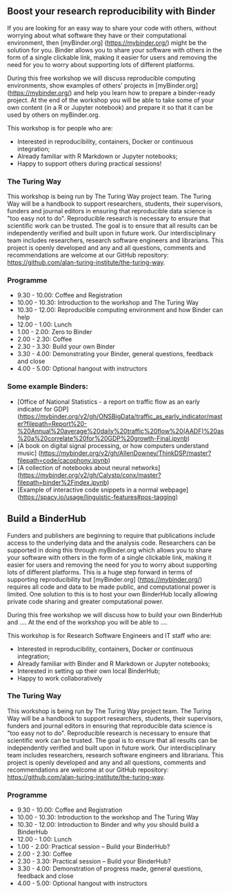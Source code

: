 ## Boost your research reproducibility with Binder

If you are looking for an easy way to share your code with others, without worrying about what software they have or their computational environment, then [myBinder.org] (https://mybinder.org/) might be the solution for you. Binder allows you to share your software with others in the form of a single clickable link, making it easier for users and removing the need for you to worry about supporting lots of different platforms. 

During this free workshop we will discuss reproducible computing environments, show examples of others’ projects in [myBinder.org] (https://mybinder.org/) and help you learn how to prepare a binder-ready project. At the end of the workshop you will be able to take some of your own content (in a R or Jupyter notebook) and prepare it so that it can be used by others on myBinder.org.

This workshop is for people who are:
*	Interested in reproducibility, containers, Docker or continuous integration; 
*	Already familiar with R Markdown or Jupyter notebooks;
*	Happy to support others during practical sessions!

### The Turing Way
This workshop is being run by The Turing Way project team. The Turing Way will be a handbook to support researchers, students, their supervisors, funders and journal editors in ensuring that reproducible data science is "too easy not to do". Reproducible research is necessary to ensure that scientific work can be trusted. The goal is to ensure that all results can be independently verified and built upon in future work. Our interdisciplinary team includes researchers, research software engineers and librarians. This project is openly developed and any and all questions, comments and recommendations are welcome at our GitHub repository: https://github.com/alan-turing-institute/the-turing-way.

### Programme
* 9.30 - 10.00: Coffee and Registration
* 10.00 - 10.30: Introduction to the workshop and The Turing Way
* 10.30 - 12.00: Reproducible computing environment and how Binder can help
* 12.00 - 1.00: Lunch
* 1.00 - 2.00: Zero to Binder
* 2.00 - 2.30: Coffee
* 2.30 - 3.30: Build your own Binder
* 3.30 - 4.00: Demonstrating your Binder, general questions, feedback and close
* 4.00 - 5.00: Optional hangout with instructors

### Some example Binders:
*	[Office of National Statistics - a report on traffic flow as an early indicator for GDP] (https://mybinder.org/v2/gh/ONSBigData/traffic_as_early_indicator/master?filepath=Report%20-%20Annual%20average%20daily%20traffic%20flow%20(AADF)%20as%20a%20correlate%20for%20GDP%20growth-Final.ipynb)
*	[A book on digital signal processing, or how computers understand music] (https://mybinder.org/v2/gh/AllenDowney/ThinkDSP/master?filepath=code/cacophony.ipynb)
*	[A collection of notebooks about neural networks] (https://mybinder.org/v2/gh/Calysto/conx/master?filepath=binder%2Findex.ipynb)
*	[Example of interactive code snippets in a normal webpage] (https://spacy.io/usage/linguistic-features#pos-tagging)

## Build a BinderHub

Funders and publishers are beginning to require that publications include access to the underlying data and the analysis code. Researchers can be supported in doing this through myBinder.org which allows you to share your software with others in the form of a single clickable link, making it easier for users and removing the need for you to worry about supporting lots of different platforms. This is a huge step forward in terms of supporting reproducibility but [myBinder.org] (https://mybinder.org/) requires all code and data to be made public, and computational power is limited. One solution to this is to host your own BinderHub locally allowing private code sharing and greater computational power. 

During this free workshop we will discuss how to build your own BinderHub and …. At the end of the workshop you will be able to ….

This workshop is for Research Software Engineers and IT staff who are:
*	Interested in reproducibility, containers, Docker or continuous integration; 
*	Already familiar with Binder and R Markdown or Jupyter notebooks;
*	Interested in setting up their own local BinderHub;
*	Happy to work collaboratively

### The Turing Way
This workshop is being run by The Turing Way project team. The Turing Way will be a handbook to support researchers, students, their supervisors, funders and journal editors in ensuring that reproducible data science is "too easy not to do". Reproducible research is necessary to ensure that scientific work can be trusted. The goal is to ensure that all results can be independently verified and built upon in future work. Our interdisciplinary team includes researchers, research software engineers and librarians. This project is openly developed and any and all questions, comments and recommendations are welcome at our GitHub repository: https://github.com/alan-turing-institute/the-turing-way.

### Programme
* 9.30 - 10.00: Coffee and Registration
* 10.00 - 10.30: Introduction to the workshop and The Turing Way
* 10.30 - 12.00: Introduction to Binder and why *you* should build a BinderHub
* 12.00 - 1.00: Lunch
* 1.00 - 2.00: Practical session – Build your BinderHub?
* 2.00 - 2.30: Coffee
* 2.30 - 3.30: Practical session – Build your BinderHub?
* 3.30 - 4.00: Demonstration of progress made, general questions, feedback and close
* 4.00 - 5.00: Optional hangout with instructors
